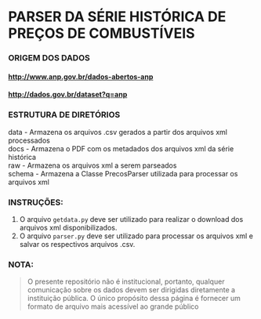 # PARSER DA SÉRIE HISTÓRICA DE PREÇOS DE COMBUSTÍVEIS
### ORIGEM DOS DADOS
#### http://www.anp.gov.br/dados-abertos-anp
#### http://dados.gov.br/dataset?q=anp

### ESTRUTURA DE DIRETÓRIOS
data - Armazena os arquivos .csv gerados a partir dos arquivos xml processados<br>
docs - Armazena o PDF com os metadados dos arquivos xml da série histórica<br>
raw - Armazena os arquivos xml a serem parseados<br>
schema - Armazena a Classe PrecosParser utilizada para processar os arquivos xml<br>

### INSTRUÇÕES:

1. O arquivo `getdata.py` deve ser utilizado para realizar o download dos arquivos xml disponibilizados.
2. O arquivo `parser.py` deve ser utilizado para processar os arquivos xml e salvar os respectivos arquivos .csv.

### **NOTA:**

> O presente repositório não é institucional, portanto, qualquer comunicação sobre os dados devem ser dirigidas diretamente a instituição pública. O único propósito dessa página é fornecer um formato de arquivo mais acessível ao grande público


